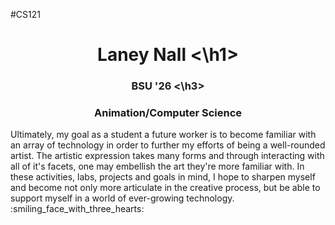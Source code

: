 #CS121
<h1 align="center"> Laney Nall <\h1>
<h3 align="center"> BSU '26 <\h3>
<h3 align="center"> Animation/Computer Science </h3>
  Ultimately, my goal as a student a future worker is to become familiar with an array of technology in order to further my efforts of being a well-rounded artist. The artistic expression takes many forms and through interacting with all of it's facets, one may embellish the art they're more familiar with. In these activities, labs, projects and goals in mind, I hope to sharpen myself and become not only more articulate in the creative process, but be able to support myself in a world of ever-growing technology. :smiling_face_with_three_hearts:	
